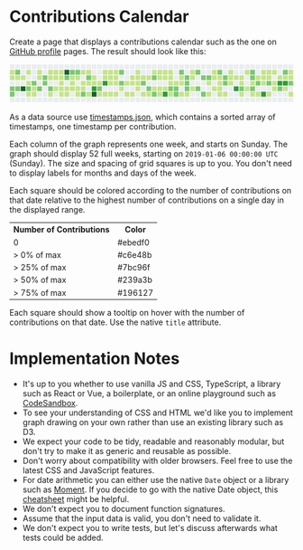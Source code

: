 # Contributions Calendar

Create a page that displays a contributions calendar such as the one on [GitHub profile](https://github.com/LeaVerou) pages. The result should look like this:

![Calendar Heatmap](./calendar-heatmap.png)

As a data source use [timestamps.json](./timestamps.json), which contains a sorted array of timestamps, one timestamp per contribution.

Each column of the graph represents one week, and starts on Sunday. The graph should display 52 full weeks, starting on `2019-01-06 00:00:00 UTC` (Sunday). The size and spacing of grid squares is up to you. You don't need to display labels for months and days of the week.

Each square should be colored according to the number of contributions on that date relative to the highest number of contributions on a single day in the displayed range.

<table>
    <tr>
        <th>Number of Contributions</th>
        <th>Color</th>
    </tr>
    <tr><td>   0        </td> <td>#ebedf0</td></tr>
    <tr><td>>  0% of max</td> <td>#c6e48b</td></tr>
    <tr><td>> 25% of max</td><td>#7bc96f</td></tr>
    <tr><td>> 50% of max</td><td>#239a3b</td></tr>
    <tr><td>> 75% of max</td><td>#196127</td></tr>
</table>

Each square should show a tooltip on hover with the number of contributions on that date. Use the native `title` attribute.

# Implementation Notes
* It's up to you whether to use vanilla JS and CSS, TypeScript, a library such as React or Vue, a boilerplate, or an online playground such as [CodeSandbox](https://codesandbox.io/).
* To see your understanding of CSS and HTML we'd like you to implement graph drawing on your own rather than use an existing library such as D3.
* We expect your code to be tidy, readable and reasonably modular, but don't try to make it as generic and reusable as possible.
* Don't worry about compatibility with older browsers. Feel free to use the latest CSS and JavaScript features.
* For date arithmetic you can either use the native `Date` object or a library such as [Moment](https://momentjs.com/docs/). If you decide to go with the native Date object, this [cheatsheet](./DATE_CHEATSHEET.md) might be helpful.
* We don't expect you to document function signatures.
* Assume that the input data is valid, you don't need to validate it.
* We don't expect you to write tests, but let's discuss afterwards what tests could be added.
